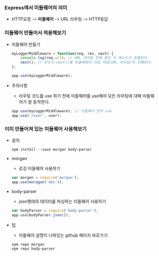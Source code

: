### Express에서 미들웨어의 의미
- HTTP요청 -> **미들웨어** -> URL 라우팅 -> HTTP응답

### 미들웨어 만들어서 적용해보기
- 미들웨어 만들기
	```javascript
	myLoggerMiddleware = function(req, res, next) {
		console.log(req.url); // URL 라우팅 전에 항상 이 메소드가 호출된다.
		next(); // 반드시 next()를 호출해줘야 다음 작업(URL 라우팅)이 진행된다.
	};

	app.use(myLoggerMiddleware);
	```
	
- 주의사항
	- 라우팅 코드를 use 하기 전에 미들웨어를 use해야 모든 라우팅에 대해 미들웨어가 잘 동작한다.
	```javascript
	app.use(myLoggerMiddleware); // 미들웨어 먼저 use
	app.use('/user', user); 
	```

### 이미 만들어져 있는 미들웨어 사용해보기
- 설치
	```cli
	npm install --save morgan body-parser
	```
- morgan
	- 로깅 미들웨어 사용하기
	```javascript
	var morgan = require('morgan');
	app.use(moragan('dev'));
	```
	
- body-parser
	- json형태의 데이터를 파싱하는 미들웨어 사용하기
	```javascript
	var bodyParser = require('body-parser');
	app.use(bodyParser.json());
	```

- 팁
	- 미들웨어 설명이 나와있는 github 페이지 바로가기
	```cli
	npm repo morgan
	npm repo body-parser
	```
